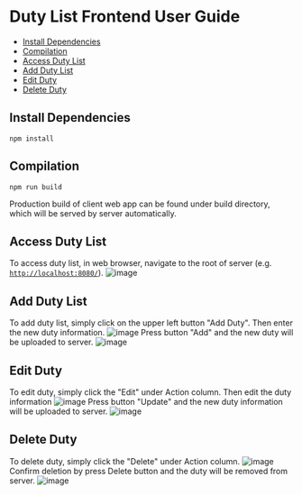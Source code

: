 # Duty List Frontend User Guide
- [Install Dependencies](#install-dependencies)
- [Compilation](#compilation)
- [Access Duty List](#access-duty-list)
- [Add Duty List](#add-duty-list)
- [Edit Duty](#edit-duty)
- [Delete Duty](#delete-duty)

## Install Dependencies
```
npm install
```

## Compilation
```
npm run build
```
Production build of client web app can be found under build directory, which will be served by server automatically.

## Access Duty List
To access duty list, in web browser, navigate to the root of server (e.g. [`http://localhost:8080/`](http://localhost:8080/)).
![image](https://github.com/kkhung0829/dutylist/assets/22828883/6aeacb75-39dd-43f3-9c22-3012695e74c3)

## Add Duty List
To add duty list, simply click on the upper left button "Add Duty". Then enter the new duty information.
![image](https://github.com/kkhung0829/dutylist/assets/22828883/d50bee87-817b-4d38-86f8-c986ae529156)
Press button "Add" and the new duty will be uploaded to server.
![image](https://github.com/kkhung0829/dutylist/assets/22828883/672bc8ab-639b-4898-b9f4-f3c28e847e36)

## Edit Duty
To edit duty, simply click the "Edit" under Action column. Then edit the duty information
![image](https://github.com/kkhung0829/dutylist/assets/22828883/fde03eac-732f-4ae6-871d-237dcb8e9da2)
Press button "Update" and the new duty information will be uploaded to server.
![image](https://github.com/kkhung0829/dutylist/assets/22828883/1f38f7fb-ca54-48d0-8880-7bfa01eb4e19)

## Delete Duty
To delete duty, simply click the "Delete" under Action column.
![image](https://github.com/kkhung0829/dutylist/assets/22828883/f48c067f-5a82-4d0b-a916-aa6fb51ca39f)
Confirm deletion by press Delete button and the duty will be removed from server.
![image](https://github.com/kkhung0829/dutylist/assets/22828883/be5912b5-adad-4c2b-9937-6c5737c6365d)
